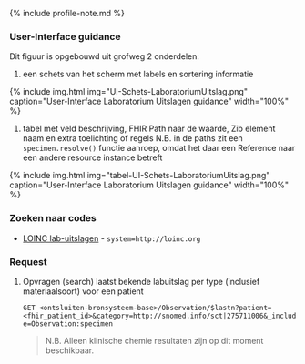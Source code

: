 {% include profile-note.md %}

### User-Interface guidance

Dit figuur is opgebouwd uit grofweg 2 onderdelen:
1. een schets van het scherm met labels en sortering informatie

{% include img.html img="UI-Schets-LaboratoriumUitslag.png" caption="User-Interface Laboratorium Uitslagen guidance" width="100%" %}

1. tabel met veld beschrijving, FHIR Path naar de waarde, Zib element naam en extra toelichting of regels
    N.B. in de paths zit een `specimen.resolve()` functie aanroep, omdat het daar een Reference naar een andere resource instance betreft

{% include img.html img="tabel-UI-Schets-LaboratoriumUitslag.png" caption="User-Interface Laboratorium Uitslagen guidance" width="100%" %}


### Zoeken naar codes

* [LOINC lab-uitslagen](https://terminologie.nictiz.nl/art-decor/loinc) - `system=http://loinc.org`

### Request

1. Opvragen (search) laatst bekende labuitslag per type (inclusief materiaalsoort) voor een patient

    `GET <ontsluiten-bronsysteem-base>/Observation/$lastn?patient=<fhir_patient_id>&category=http://snomed.info/sct|275711006&_include=Observation:specimen`

    <blockquote class="stu-note" markdown="1">
    N.B. Alleen klinische chemie resultaten zijn op dit moment beschikbaar.
    </blockquote>

